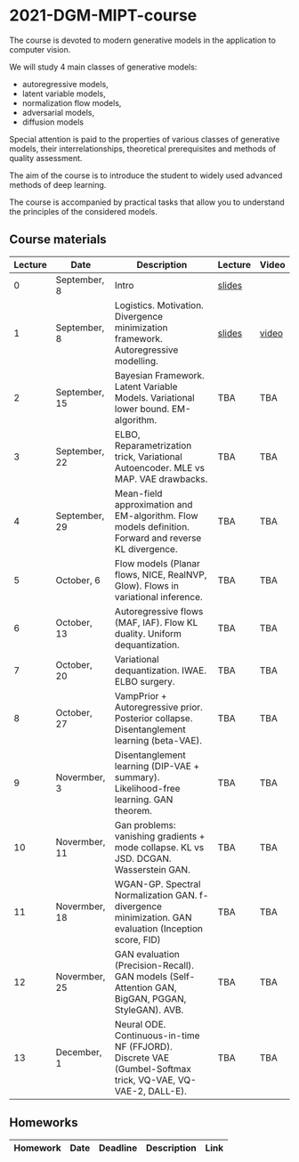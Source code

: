 # 2021-DGM-MIPT-course

The course is devoted to modern generative models in the application to computer vision. 

We will study 4 main classes of generative models: 
- autoregressive models, 
- latent variable models, 
- normalization flow models, 
- adversarial models,
- diffusion models

Special attention is paid to the properties of various classes of generative models, their interrelationships, theoretical prerequisites and methods of quality assessment.

The aim of the course is to introduce the student to widely used advanced methods of deep learning.

The course is accompanied by practical tasks that allow you to understand the principles of the considered models.

## Course materials

| Lecture | Date | Description | Lecture | Video |
|---------|------|-------------|---------|-------| 
| 0 | September, 8 | Intro | [slides](lectures/intro.pdf) |  |
| 1 | September, 8 | Logistics. Motivation. Divergence minimization framework. Autoregressive modelling. | [slides](lectures/lecture1/Isachenko2021DeepGenerativeModels1.pdf) | [video](https://youtu.be/JfRkHnVtzeg) |
| 2 | September, 15 | Bayesian Framework. Latent Variable Models. Variational lower bound. EM-algorithm. | TBA | TBA | 
| 3 | September, 22 | ELBO, Reparametrization trick, Variational Autoencoder. MLE vs MAP. VAE drawbacks. | TBA | TBA | 
| 4 | September, 29 | Mean-field approximation and EM-algorithm. Flow models definition. Forward and reverse KL divergence. | TBA | TBA | 
| 5 | October, 6 | Flow models (Planar flows, NICE, RealNVP, Glow). Flows in variational inference. | TBA | TBA | 
| 6 | October, 13 | Autoregressive flows (MAF, IAF). Flow KL duality. Uniform dequantization. | TBA | TBA |  
| 7 | October, 20 | Variational dequantization. IWAE. ELBO surgery. | TBA | TBA | 
| 8 | October, 27 | VampPrior + Autoregressive prior. Posterior collapse. Disentanglement learning (beta-VAE). | TBA | TBA | 
| 9 | Novermber, 3 | Disentanglement learning (DIP-VAE + summary). Likelihood-free learning. GAN theorem. | TBA | TBA | 
| 10 | Novermber, 11 | Gan problems: vanishing gradients + mode collapse. KL vs JSD. DCGAN. Wasserstein GAN. | TBA | TBA | 
| 11 | Novermber, 18 | WGAN-GP. Spectral Normalization GAN. f-divergence minimization. GAN evaluation (Inception score, FID) | TBA | TBA | 
| 12 | Novermber, 25 | GAN evaluation (Precision-Recall). GAN models (Self-Attention GAN, BigGAN, PGGAN, StyleGAN). AVB. | TBA | TBA | 
| 13 | December, 1 | Neural ODE. Continuous-in-time NF (FFJORD). Discrete VAE (Gumbel-Softmax trick, VQ-VAE, VQ-VAE-2, DALL-E). | TBA | TBA | 


## Homeworks 
| Homework | Date | Deadline | Description | Link |
|---------|------|-------------|--------|-------|
